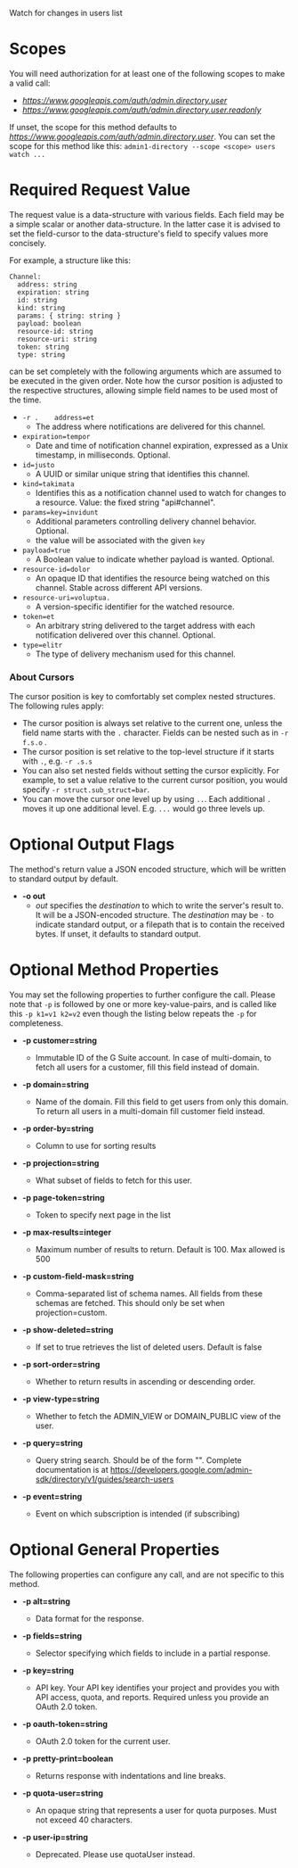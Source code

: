 Watch for changes in users list
# Scopes

You will need authorization for at least one of the following scopes to make a valid call:

* *https://www.googleapis.com/auth/admin.directory.user*
* *https://www.googleapis.com/auth/admin.directory.user.readonly*

If unset, the scope for this method defaults to *https://www.googleapis.com/auth/admin.directory.user*.
You can set the scope for this method like this: `admin1-directory --scope <scope> users watch ...`
# Required Request Value

The request value is a data-structure with various fields. Each field may be a simple scalar or another data-structure.
In the latter case it is advised to set the field-cursor to the data-structure's field to specify values more concisely.

For example, a structure like this:
```
Channel:
  address: string
  expiration: string
  id: string
  kind: string
  params: { string: string }
  payload: boolean
  resource-id: string
  resource-uri: string
  token: string
  type: string

```

can be set completely with the following arguments which are assumed to be executed in the given order. Note how the cursor position is adjusted to the respective structures, allowing simple field names to be used most of the time.

* `-r .    address=et`
    - The address where notifications are delivered for this channel.
* `expiration=tempor`
    - Date and time of notification channel expiration, expressed as a Unix timestamp, in milliseconds. Optional.
* `id=justo`
    - A UUID or similar unique string that identifies this channel.
* `kind=takimata`
    - Identifies this as a notification channel used to watch for changes to a resource. Value: the fixed string &#34;api#channel&#34;.
* `params=key=invidunt`
    - Additional parameters controlling delivery channel behavior. Optional.
    - the value will be associated with the given `key`
* `payload=true`
    - A Boolean value to indicate whether payload is wanted. Optional.
* `resource-id=dolor`
    - An opaque ID that identifies the resource being watched on this channel. Stable across different API versions.
* `resource-uri=voluptua.`
    - A version-specific identifier for the watched resource.
* `token=et`
    - An arbitrary string delivered to the target address with each notification delivered over this channel. Optional.
* `type=elitr`
    - The type of delivery mechanism used for this channel.


### About Cursors

The cursor position is key to comfortably set complex nested structures. The following rules apply:

* The cursor position is always set relative to the current one, unless the field name starts with the `.` character. Fields can be nested such as in `-r f.s.o` .
* The cursor position is set relative to the top-level structure if it starts with `.`, e.g. `-r .s.s`
* You can also set nested fields without setting the cursor explicitly. For example, to set a value relative to the current cursor position, you would specify `-r struct.sub_struct=bar`.
* You can move the cursor one level up by using `..`. Each additional `.` moves it up one additional level. E.g. `...` would go three levels up.


# Optional Output Flags

The method's return value a JSON encoded structure, which will be written to standard output by default.

* **-o out**
    - *out* specifies the *destination* to which to write the server's result to.
      It will be a JSON-encoded structure.
      The *destination* may be `-` to indicate standard output, or a filepath that is to contain the received bytes.
      If unset, it defaults to standard output.
# Optional Method Properties

You may set the following properties to further configure the call. Please note that `-p` is followed by one 
or more key-value-pairs, and is called like this `-p k1=v1 k2=v2` even though the listing below repeats the
`-p` for completeness.

* **-p customer=string**
    - Immutable ID of the G Suite account. In case of multi-domain, to fetch all users for a customer, fill this field instead of domain.

* **-p domain=string**
    - Name of the domain. Fill this field to get users from only this domain. To return all users in a multi-domain fill customer field instead.

* **-p order-by=string**
    - Column to use for sorting results

* **-p projection=string**
    - What subset of fields to fetch for this user.

* **-p page-token=string**
    - Token to specify next page in the list

* **-p max-results=integer**
    - Maximum number of results to return. Default is 100. Max allowed is 500

* **-p custom-field-mask=string**
    - Comma-separated list of schema names. All fields from these schemas are fetched. This should only be set when projection=custom.

* **-p show-deleted=string**
    - If set to true retrieves the list of deleted users. Default is false

* **-p sort-order=string**
    - Whether to return results in ascending or descending order.

* **-p view-type=string**
    - Whether to fetch the ADMIN_VIEW or DOMAIN_PUBLIC view of the user.

* **-p query=string**
    - Query string search. Should be of the form &#34;&#34;. Complete documentation is at https://developers.google.com/admin-sdk/directory/v1/guides/search-users

* **-p event=string**
    - Event on which subscription is intended (if subscribing)

# Optional General Properties

The following properties can configure any call, and are not specific to this method.

* **-p alt=string**
    - Data format for the response.

* **-p fields=string**
    - Selector specifying which fields to include in a partial response.

* **-p key=string**
    - API key. Your API key identifies your project and provides you with API access, quota, and reports. Required unless you provide an OAuth 2.0 token.

* **-p oauth-token=string**
    - OAuth 2.0 token for the current user.

* **-p pretty-print=boolean**
    - Returns response with indentations and line breaks.

* **-p quota-user=string**
    - An opaque string that represents a user for quota purposes. Must not exceed 40 characters.

* **-p user-ip=string**
    - Deprecated. Please use quotaUser instead.
